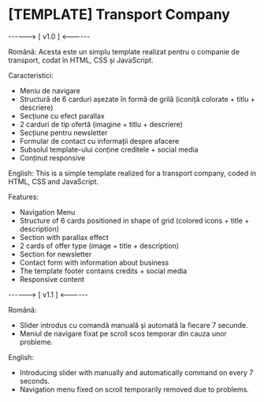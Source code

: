 # [TEMPLATE] Transport Company

------> [ v1.0 ] <------

Română:
Acesta este un simplu template realizat pentru o companie de transport, codat în HTML, CSS și JavaScript.

Caracteristici:
- Meniu de navigare
- Structură de 6 carduri așezate în formă de grilă (iconiță colorate + titlu + descriere)
- Secțiune cu efect parallax
- 2 carduri de tip ofertă (imagine + titlu + descriere)
- Secțiune pentru newsletter
- Formular de contact cu informații despre afacere
- Subsolul template-ului conține creditele + social media
- Conținut responsive

English:
This is a simple template realized for a transport company, coded in HTML, CSS and JavaScript.

Features:
- Navigation Menu
- Structure of 6 cards positioned in shape of grid (colored icons + title + description)
- Section with parallax effect
- 2 cards of offer type (image + title + description)
- Section for newsletter
- Contact form with information about business
- The template footer contains credits + social media
- Responsive content

------> [ v1.1 ] <------

Română:
- Slider introdus cu comandă manuală și automată la fiecare 7 secunde.
- Meniul de navigare fixat pe scroll scos temporar din cauza unor probleme.

English:
- Introducing slider with manually and automatically command on every 7 seconds.
- Navigation menu fixed on scroll temporarily removed due to problems.
